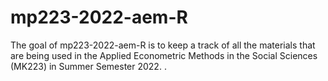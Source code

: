 
# mp223-2022-aem-R

<!-- badges: start -->
<!-- badges: end -->

The goal of mp223-2022-aem-R is to keep a track of all the materials that are being used in the Applied Econometric Methods in the Social Sciences (MK223) in Summer Semester 2022. . 

